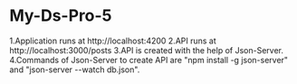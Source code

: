 # My-Ds-Pro-5

1.Application runs at http://localhost:4200
2.API runs at http://localhost:3000/posts
3.API is created with the help of Json-Server.
4.Commands of Json-Server to create API are "npm install -g json-server" and "json-server --watch db.json".

